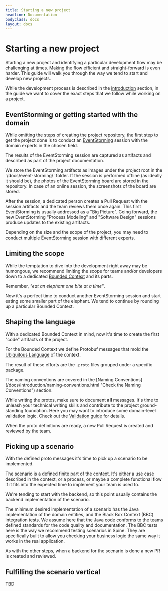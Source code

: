 ```yaml
---
title: Starting a new project
headline: Documentation
bodyclass: docs
layout: docs
---
```


# Starting a new project

<p class="lead">Starting a new project and identifying a particular development flow may 
be challenging at times. Making the flow efficient and straight-forward is even harder.
This guide will walk you through the way we tend to start and develop new projects.</p>

While the development process is described in the [introduction](/docs/introduction 
"Check the Introduction") 
section, in the guide we want to cover the exact steps that we follow while working on a project.

## EventStorming or getting started with the domain

While omitting the steps of creating the project repository, the first step to get the project
done is to conduct an [EventStorming](https://eventstorming.com "Learn more about EventStorming") 
session with the domain experts in the chosen field.

The results of the EventStorming session are captured as artifacts and described as part of the 
project documentation.

<p class="note">We store the EventStorming artifacts as images under the project root in the 
`/docs/event-storming/` folder. If the session is performed offline (as ideally it should be), 
the photos of the EventStorming board are stored in the repository. In case of an online 
session, the screenshots of the board are stored.</p>

<!-- TODO:2020-07-17:yuri-sergiichuk: Add photos/screenshots of conducted EventStorming sessions.
maybe blend them together as a collage. -->

After the session, a dedicated person creates a Pull Request with the session artifacts and the 
team reviews them once again. This first EventStorming is usually addressed as a "Big Picture". 
Going forward, the new EventStorming "Process Modeling" and "Software Design" sessions 
produce updates to the existing artifacts.

Depending on the size and the scope of the project, you may need to conduct multiple EventStorming 
session with different experts.

## Limiting the scope

While the temptation to dive into the development right away may be humongous, we recommend limiting
the scope for teams and/or developers down to a dedicated 
[Bounded Context](/docs/introduction/concepts.html#bounded-context) and its parts.

<p class="note">Remember, <i>"eat an elephant one bite at a time"</i>.</p>

Now it's a perfect time to conduct another EventStorming session and start eating some smaller part
of the elephant. We tend to continue by rounding up a particular Bounded Context.

## Shaping the language

With a dedicated Bounded Context in mind, now it's time to create the first "code" artifacts of the 
project. 

For the Bounded Context we define Protobuf messages that mold the 
[Ubiquitous Language](https://martinfowler.com/bliki/UbiquitousLanguage.html 
"Learn more about the Ubiquitous Language") of the context. 

The result of these efforts are the `.proto` files grouped under a specific package.

<!-- TODO:2020-07-17:ysergiichuk: add an example of such a package structure -->

<p class="note">The naming conventions are covered in the 
[Naming Conventions](/docs/introduction/naming-conventions.html "Check the Naming Conventions") 
section.</p>

<!-- TODO:2020-07-17:yuri-sergiichuk: Add examples of the .proto files and folders structure. -->  

While writing the protos, make sure to document **all** messages. It's time to unleash 
your technical writing skills and contribute to the project ground-standing foundation. 
Here you may want to introduce some domain-level validation logic. Check out the 
[Validation guide](/docs/guides/validation.html "Learn more about Validation") for details. 

When the proto definitions are ready, a new Pull Request is created and reviewed by the team.

## Picking up a scenario

With the defined proto messages it's time to pick up a scenario to be implemented.

The scenario is a defined finite part of the context. It's either a use case described 
in the context, or a process, or maybe a complete functional flow if it fits into the expected time
to implement your team is used to.

We're tending to start with the backend, so this point usually contains the backend implementation
of the scenario.

The minimum desired implementation of a scenario has the Java implementation of the domain
entities, and the Black Box Context (BBC) integration tests. We assume here that the Java code 
conforms to the teams defined standards for the code quality and documentation. 
The BBC tests here is the way we recommend testing scenarios in Spine. They are specifically 
built to allow you checking your business logic the same way it works in the real application.

<!-- //TODO:2020-07-20:yuri-sergiichuk: add links to the BBC examples/guides -->

As with the other steps, when a backend for the scenario is done a new PR is created and reviewed.

## Fulfilling the scenario vertical

TBD